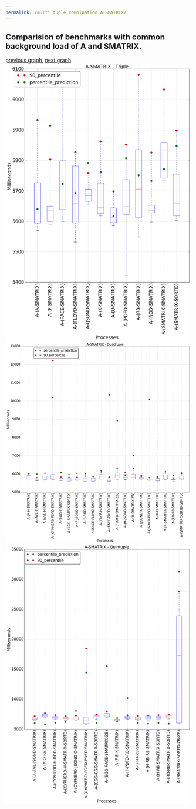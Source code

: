 ```yaml
---
permalink: /multi_tuple_combination_A-SMATRIX/
---
```



## Comparision of benchmarks with common background load of A and SMATRIX.

[previous graph](../multi_tuple_combination_A-ROD/), [next graph](../multi_tuple_combination_A-SORTD/)
![graph figure](./images/triple/A/A-SMATRIX_box.png)![graph figure](./images/quadruple/A/A-SMATRIX_box.png)![graph figure](./images/quintuple/A/A-SMATRIX_box.png)